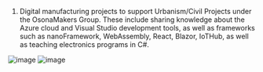 1) Digital manufacturing projects to support Urbanism/Civil Projects under the OsonaMakers Group. These include sharing knowledge about the Azure cloud and Visual Studio development tools, as well as frameworks such as nanoFramework, WebAssembly, React, Blazor, IoTHub, as well as teaching electronics programs in C#.

![image](/_1_OsonaMakers_Hardware/images/OsonaMakers_HW1.jpg)
![image](/_1_OsonaMakers_Hardware/images/OsonaMakers_HW2.jpg)
